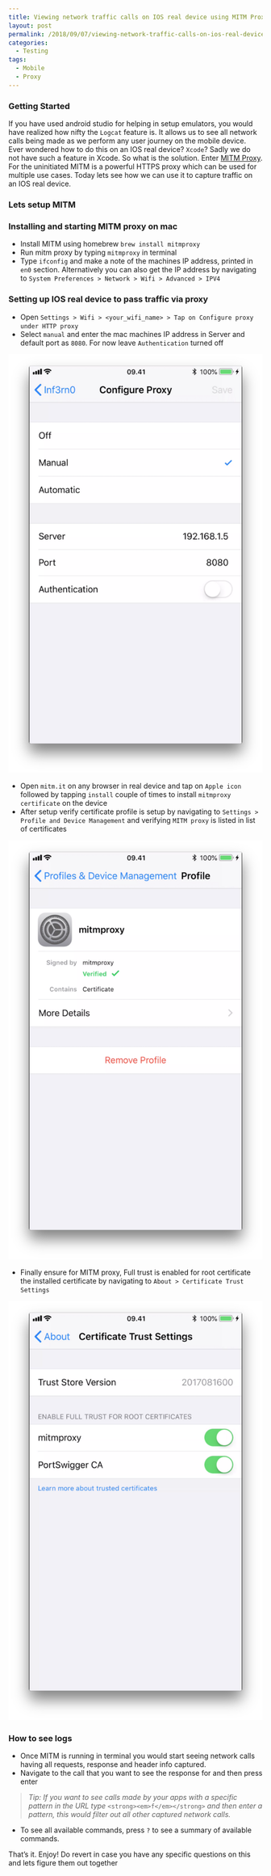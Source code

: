 ```yaml
---
title: Viewing network traffic calls on IOS real device using MITM Proxy
layout: post
permalink: /2018/09/07/viewing-network-traffic-calls-on-ios-real-device-using-mitm-proxy/
categories:
  - Testing
tags:
  - Mobile
  - Proxy
---
```


### Getting Started

If you have used android studio for helping in setup emulators, you would have realized how nifty
the `Logcat` feature is. It allows us to see all network calls being made as we perform any user
journey on the mobile device. Ever wondered how to do this on an IOS real device? `Xcode`? Sadly we
do not have such a feature in Xcode. So what is the solution. Enter
<a href="https://mitmproxy.org/" target="_blank">MITM Proxy</a>. For the uninitiated MITM is a
powerful HTTPS proxy which can be used for multiple use cases. Today lets see how we can use it to
capture traffic on an IOS real device.

### Lets setup&nbsp;MITM

### Installing and starting MITM proxy on&nbsp;mac

- Install MITM using homebrew `brew install mitmproxy`
- Run mitm proxy by typing `mitmproxy` in terminal
- Type `ifconfig` and make a note of the machines IP address, printed in `en0` section.
  Alternatively you can also get the IP address by navigating to
  `System Preferences > Network > Wifi > Advanced > IPV4`

### Setting up IOS real device to pass traffic via&nbsp;proxy

- Open `Settings > Wifi > <your_wifi_name> > Tap on Configure proxy under HTTP proxy`
- Select `manual` and enter the mac machines IP address in Server and default port as `8080`. For
  now leave `Authentication` turned off

![Configure proxy](/assets/images/wp-content/uploads/2018/09/56f52-1jb1p2scv7g2trj3qgsassa.png)

- Open `mitm.it` on any browser in real device and tap on `Apple icon` followed by tapping `install`
  couple of times to install `mitmproxy certificate` on the device
- After setup verify certificate profile is setup by navigating to
  `Settings > Profile and Device Management` and verifying `MITM proxy` is listed in list of
  certificates

![Profile and device management](/assets/images/wp-content/uploads/2018/09/4ee92-1ydo2blcajvc6a-hjfk0c7w.png)

- Finally ensure for MITM proxy, Full trust is enabled for root certificate the installed
  certificate by navigating to `About > Certificate Trust Settings`

![About certificate trust settings](/assets/images/wp-content/uploads/2018/09/3c118-1jcqnjz0dp9t6geffwxixxw.png)

### How to see&nbsp;logs

- Once MITM is running in terminal you would start seeing network calls having all requests,
  response and header info captured.
- Navigate to the call that you want to see the response for and then press enter

> _Tip: If you want to see calls made by your apps with a specific pattern in the URL type_
> `<strong><em>f</em></strong>` _and then enter a pattern, this would filter out all other captured
> network&nbsp;calls._

- To see all available commands, press&nbsp;`?` to see a summary of available commands.

That’s it. Enjoy! Do revert in case you have any specific questions on this and lets figure them out
together
